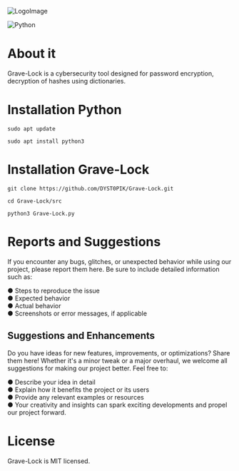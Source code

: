 ![LogoImage](https://github.com/SpinBath/assets/blob/main/Grave-Lock-Logo.png)

![Python](https://img.shields.io/badge/Python%20-%2314354C.svg?style=for-the-badge&logo=python&logoColor=white)

# About it

Grave-Lock is a cybersecurity tool designed for password encryption, decryption of hashes using dictionaries.

# Installation Python

```
sudo apt update
```

```
sudo apt install python3
```

# Installation Grave-Lock

```
git clone https://github.com/DYST0PIK/Grave-Lock.git
```

```
cd Grave-Lock/src
```

```
python3 Grave-Lock.py
```

# Reports and Suggestions

If you encounter any bugs, glitches, or unexpected behavior while using our project, please report them here. Be sure to include detailed information such as:

  ● Steps to reproduce the issue<br>
  ● Expected behavior<br>
  ● Actual behavior<br>
  ● Screenshots or error messages, if applicable<br>

<h2>Suggestions and Enhancements</h2>

Do you have ideas for new features, improvements, or optimizations? Share them here! Whether it's a minor tweak or a major overhaul, we welcome all suggestions for making our project better. Feel free to:

  ● Describe your idea in detail<br>
  ● Explain how it benefits the project or its users<br>
  ● Provide any relevant examples or resources<br>
  ● Your creativity and insights can spark exciting developments and propel our project forward.<br>

# License

Grave-Lock is MIT licensed.
